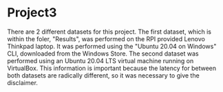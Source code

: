 # Project3

There are 2 different datasets for this project. The first dataset, which is within the foler, "Results", was performed on the RPI provided Lenovo Thinkpad laptop. It was performed using the "Ubuntu 20.04 on Windows" CLI, downloaded from the Windows Store. The second dataset was performed using an Ubuntu 20.04 LTS virtual machine running on VirtualBox. This information is important because the latency for between both datasets are radically different, so it was necessary to give the disclaimer. 
